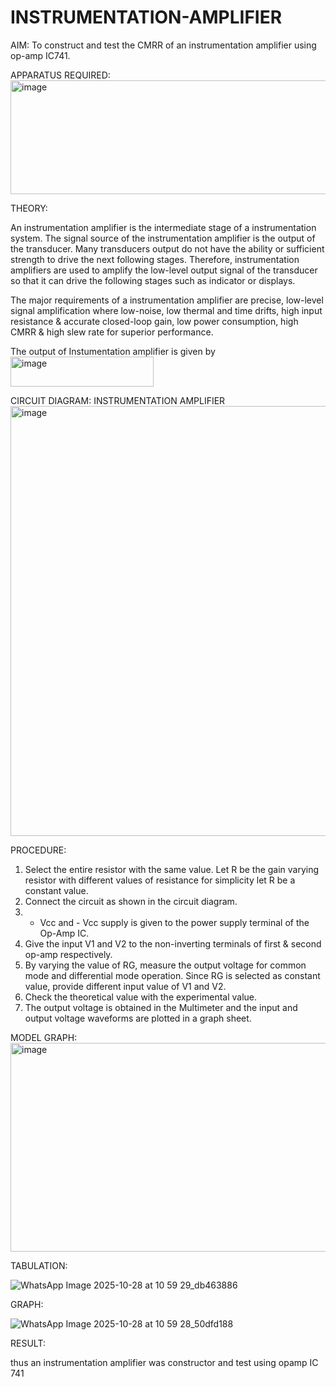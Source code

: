 # INSTRUMENTATION-AMPLIFIER

AIM:
To construct and test the CMRR of an instrumentation amplifier using op-amp IC741.

APPARATUS REQUIRED:
<img width="668" height="182" alt="image" src="https://github.com/user-attachments/assets/cf6e4877-615b-407c-844d-47c88f5f938d" />

THEORY:

An instrumentation amplifier is the intermediate stage of a instrumentation system. The signal source of the instrumentation amplifier is the output of the transducer. Many transducers output do not have the ability or sufficient strength to drive the next following stages. Therefore, instrumentation amplifiers are used to amplify the low-level output signal of the transducer so that it can drive the following stages such as indicator or displays.

The major requirements of a instrumentation amplifier are precise, low-level signal amplification where low-noise, low thermal and time drifts, high input resistance & accurate closed-loop gain, low power consumption, high CMRR & high slew rate for superior performance.

The output of Instumentation amplifier is given by
<img width="229" height="48" alt="image" src="https://github.com/user-attachments/assets/7ba69ed0-4777-4a18-83c8-16d594863038" />

CIRCUIT DIAGRAM:
INSTRUMENTATION AMPLIFIER
<img width="1006" height="688" alt="image" src="https://github.com/user-attachments/assets/327743dc-08d6-4af8-b9cc-fc73d2beffd2" />

PROCEDURE:
1.	Select the entire resistor with the same value. Let R be the gain varying resistor with different values of resistance for simplicity let R be a constant value.
2.	Connect the circuit as shown in the circuit diagram. 
3.	+ Vcc and - Vcc supply is given to the power supply terminal of the Op-Amp IC.
4.	Give the input V1 and V2 to the non-inverting terminals of first & second op-amp respectively. 
5.	By varying the value of RG, measure the output voltage for common mode and differential mode operation. Since RG is selected as constant value, provide different input value of V1 and V2.
6.	Check the theoretical value with the experimental value.
7.	The output voltage is obtained in the Multimeter and the input and output voltage waveforms are plotted in a graph sheet.

MODEL GRAPH: 
<img width="678" height="334" alt="image" src="https://github.com/user-attachments/assets/12577201-466d-4ed0-ad78-32e92a947c6f" />

TABULATION:

![WhatsApp Image 2025-10-28 at 10 59 29_db463886](https://github.com/user-attachments/assets/a7c3dbfb-af42-490b-96f9-3cb54812b5fb)

GRAPH: 

![WhatsApp Image 2025-10-28 at 10 59 28_50dfd188](https://github.com/user-attachments/assets/2a16dfbb-0055-435a-bc63-1b814edde930)

RESULT:

thus an instrumentation amplifier was constructor and test using opamp IC 741

